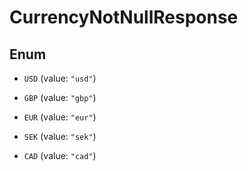 

# CurrencyNotNullResponse

## Enum


* `USD` (value: `"usd"`)

* `GBP` (value: `"gbp"`)

* `EUR` (value: `"eur"`)

* `SEK` (value: `"sek"`)

* `CAD` (value: `"cad"`)



